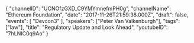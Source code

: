 {
    "channelID": "UCNOfzGXD_C9YMYmnefmPH0g",
    "channelName": "Ethereum Foundation",
    "date": "2017-11-26T21:59:38.000Z",
    "draft": false,
    "events": [
        "Devcon3"
    ],
    "speakers": ["Peter Van Valkenburgh"],
    "tags": ["law"],
    "title": "Regulatory Update and Look Ahead",
    "youtubeID": "7hLNIC0q9Ao"
}
